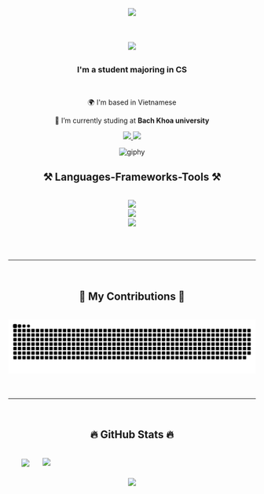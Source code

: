 

<div align="center"> <img src="https://res.cloudinary.com/dvzingci9/image/upload/v1691682049/Personal_Branding/Frame_164_meg7rg.png"> </div>

<h1 align="center">
    <img src="https://readme-typing-svg.herokuapp.com/?font=Righteous&size=35&center=true&vCenter=true&width=500&height=70&duration=4000&lines=Hi+There!+👋;+I'm+Cao+Khoa!;" />
</h1>

<h3 align="center">I'm a student majoring in CS</h3>

<br/>

<div align="center">

 🌍 I'm based in Vietnamese 
 
 🔭 I’m currently studing at **Bach Khoa university**

 
 </div>

<div align="center"> 
  <a href="mailto:godminhkhoa@gmail.com">
    <img src="https://img.shields.io/badge/Gmail-333333?style=for-the-badge&logo=gmail&logoColor=red" />
  </a>
  <a href="https://www.facebook.com/cao.khoa.140" target="_blank">
    <img src="https://img.shields.io/badge/Facebook-0077B5?style=for-the-badge&logo=linkedin&logoColor=white" target="_blank" />
  </a>
</div>

<p align="center">
  <img src="https://github.com/thanhtin4401/thanhtin4401/assets/85281544/a65ececb-7042-4a69-b9a6-71381c48b003" alt="giphy" />
</p>
<h2 align="center">⚒️ Languages-Frameworks-Tools ⚒️</h2>
<br/>
<div align="center">
    <img src="https://skillicons.dev/icons?i=nodejs,github,gitlab,express,firebase,mongodb" /><br>
  <img src="https://skillicons.dev/icons?i=react,angular,electron,next,javascript,typescript,d3,redux,styledcomponents" /><br>
    <img src="https://skillicons.dev/icons?i=jenkins,bootstrap,mui,mysql,html,css,sass,tailwind,vscode,figma,xd,ps,git" />
</div>
  <br/><br/><br/>
<hr/>
<br>
<div align="center">
  <h2>🐍 My Contributions 🐍</h2>
  <br>
  <img alt="snake eating my contributions" src="https://raw.githubusercontent.com/salesp07/salesp07/output/github-contribution-grid-snake.svg" />
  <br/><br/><br/>
</div>

<hr/>
<br>
<h2 align="center">🔥 GitHub Stats 🔥</h2>
<!-- https://github.com/anuraghazra/github-readme-stats -->
<br>
<div align=center>
  <a href="#" title="thanhtin4401">
    <img width="315" align="center" src="https://github-readme-stats.vercel.app/api/top-langs/?username=thanhtin4401&hide=c%23,powershell,Mathematica,Ruby,Objective-C,Objective-C%2b%2b,Cuda&title_color=61dafb&text_color=ffffff&icon_color=61dafb&bg_color=20232a&langs_count=8&layout=compact&border_color=61dafb&hide_border=true" />
  </a>
  <a href="#" title="thanhtin4401">
    <img align="right" width="434" src="https://github-readme-stats.vercel.app/api?username=thanhtin4401&show_icons=true&theme=react&border_color=61dafb&hide_border=true" />
  </a>
</div>


<h3 align="center">
    <img src="https://readme-typing-svg.herokuapp.com/?font=Righteous&size=25&center=true&vCenter=true&width=500&height=70&duration=4000&lines=Thanks+for+visiting!+✌️;+Shoot+me+a+message+on+Linkedin!;I'm+always+down+to+collab+:)">
</h3>

